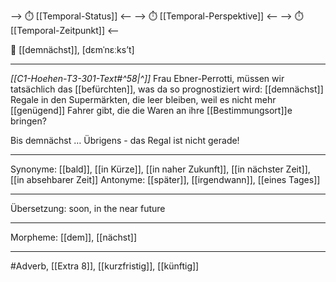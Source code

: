 --> ⏱️ [[Temporal-Status]] <--
--> ⏱️ [[Temporal-Perspektive]] <--
--> ⏱️ [[Temporal-Zeitpunkt]] <--

🔵 [[demnächst]], [dɛmˈnɛːksʼt]

---

_[[C1-Hoehen-T3-301-Text#^58|^]]_ Frau Ebner-Perrotti, müssen wir tatsächlich das [[befürchten]], was da so prognostiziert wird: [[demnächst]] Regale in den Supermärkten, die leer bleiben, weil es nicht mehr [[genügend]] Fahrer gibt, die die Waren an ihre [[Bestimmungsort]]e bringen?

Bis demnächst … Übrigens - das Regal ist nicht gerade!

---

Synonyme: [[bald]], [[in Kürze]], [[in naher Zukunft]], [[in nächster Zeit]], [[in absehbarer Zeit]]
Antonyme: [[später]], [[irgendwann]], [[eines Tages]]

---

Übersetzung: soon, in the near future

---

Morpheme:
[[dem]], [[nächst]]

---

#Adverb, [[Extra 8]], [[kurzfristig]], [[künftig]]
